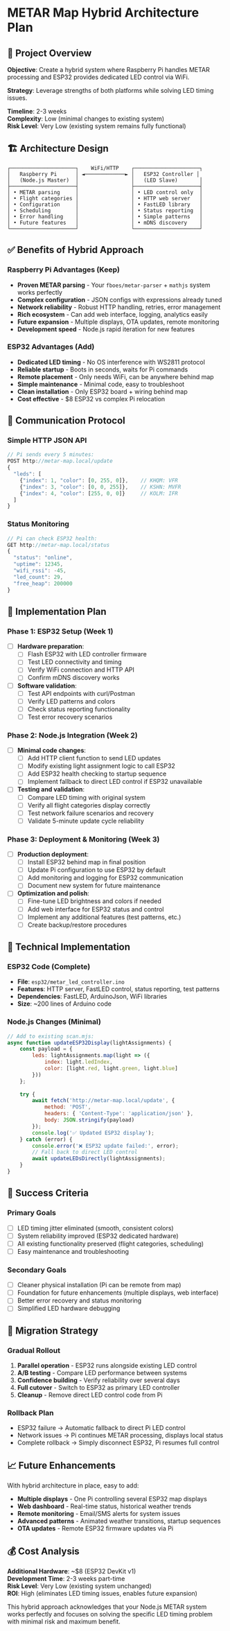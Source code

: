 # METAR Map Hybrid Architecture Plan

## 🎯 Project Overview

**Objective**: Create a hybrid system where Raspberry Pi handles METAR processing and ESP32 provides dedicated LED control via WiFi.

**Strategy**: Leverage strengths of both platforms while solving LED timing issues.

**Timeline**: 2-3 weeks  
**Complexity**: Low (minimal changes to existing system)  
**Risk Level**: Very Low (existing system remains fully functional)

## 🏗️ Architecture Design

```
┌─────────────────────┐    WiFi/HTTP    ┌─────────────────────┐
│   Raspberry Pi      │ ◄─────────────► │   ESP32 Controller │
│   (Node.js Master)  │                 │   (LED Slave)       │
├─────────────────────┤                 ├─────────────────────┤
│ • METAR parsing     │                 │ • LED control only  │
│ • Flight categories │                 │ • HTTP web server   │
│ • Configuration     │                 │ • FastLED library   │
│ • Scheduling        │                 │ • Status reporting  │
│ • Error handling    │                 │ • Simple patterns   │
│ • Future features   │                 │ • mDNS discovery    │
└─────────────────────┘                 └─────────────────────┘
```

## ✅ Benefits of Hybrid Approach

### **Raspberry Pi Advantages (Keep)**
- **Proven METAR parsing** - Your `fboes/metar-parser` + `mathjs` system works perfectly
- **Complex configuration** - JSON configs with expressions already tuned
- **Network reliability** - Robust HTTP handling, retries, error management  
- **Rich ecosystem** - Can add web interface, logging, analytics easily
- **Future expansion** - Multiple displays, OTA updates, remote monitoring
- **Development speed** - Node.js rapid iteration for new features

### **ESP32 Advantages (Add)**  
- **Dedicated LED timing** - No OS interference with WS2811 protocol
- **Reliable startup** - Boots in seconds, waits for Pi commands
- **Remote placement** - Only needs WiFi, can be anywhere behind map
- **Simple maintenance** - Minimal code, easy to troubleshoot
- **Clean installation** - Only ESP32 board + wiring behind map
- **Cost effective** - $8 ESP32 vs complex Pi relocation

## 📡 Communication Protocol

### **Simple HTTP JSON API**
```javascript
// Pi sends every 5 minutes:
POST http://metar-map.local/update
{
  "leds": [
    {"index": 1, "color": [0, 255, 0]},    // KHQM: VFR
    {"index": 3, "color": [0, 0, 255]},    // KSHN: MVFR  
    {"index": 4, "color": [255, 0, 0]}     // KOLM: IFR
  ]
}
```

### **Status Monitoring**
```javascript
// Pi can check ESP32 health:
GET http://metar-map.local/status
{
  "status": "online",
  "uptime": 12345,
  "wifi_rssi": -45,
  "led_count": 29,
  "free_heap": 200000
}
```

## 🚀 Implementation Plan

### **Phase 1: ESP32 Setup (Week 1)**
- [ ] **Hardware preparation**:
  - [ ] Flash ESP32 with LED controller firmware
  - [ ] Test LED connectivity and timing
  - [ ] Verify WiFi connection and HTTP API
  - [ ] Confirm mDNS discovery works
- [ ] **Software validation**:
  - [ ] Test API endpoints with curl/Postman
  - [ ] Verify LED patterns and colors
  - [ ] Check status reporting functionality
  - [ ] Test error recovery scenarios

### **Phase 2: Node.js Integration (Week 2)**  
- [ ] **Minimal code changes**:
  - [ ] Add HTTP client function to send LED updates
  - [ ] Modify existing light assignment logic to call ESP32
  - [ ] Add ESP32 health checking to startup sequence
  - [ ] Implement fallback to direct LED control if ESP32 unavailable
- [ ] **Testing and validation**:
  - [ ] Compare LED timing with original system
  - [ ] Verify all flight categories display correctly
  - [ ] Test network failure scenarios and recovery
  - [ ] Validate 5-minute update cycle reliability

### **Phase 3: Deployment & Monitoring (Week 3)**
- [ ] **Production deployment**:
  - [ ] Install ESP32 behind map in final position
  - [ ] Update Pi configuration to use ESP32 by default
  - [ ] Add monitoring and logging for ESP32 communication
  - [ ] Document new system for future maintenance
- [ ] **Optimization and polish**:
  - [ ] Fine-tune LED brightness and colors if needed
  - [ ] Add web interface for ESP32 status and control
  - [ ] Implement any additional features (test patterns, etc.)
  - [ ] Create backup/restore procedures

## 🔧 Technical Implementation

### **ESP32 Code (Complete)**
- **File**: `esp32/metar_led_controller.ino` 
- **Features**: HTTP server, FastLED control, status reporting, test patterns
- **Dependencies**: FastLED, ArduinoJson, WiFi libraries
- **Size**: ~200 lines of Arduino code

### **Node.js Changes (Minimal)**
```javascript
// Add to existing scan.mjs:
async function updateESP32Display(lightAssignments) {
    const payload = {
        leds: lightAssignments.map(light => ({
            index: light.ledIndex,
            color: [light.red, light.green, light.blue]
        }))
    };
    
    try {
        await fetch('http://metar-map.local/update', {
            method: 'POST',
            headers: { 'Content-Type': 'application/json' },
            body: JSON.stringify(payload)
        });
        console.log('✅ Updated ESP32 display');
    } catch (error) {
        console.error('❌ ESP32 update failed:', error);
        // Fall back to direct LED control
        await updateLEDsDirectly(lightAssignments);
    }
}
```

## 🎯 Success Criteria

### **Primary Goals**
- [ ] LED timing jitter eliminated (smooth, consistent colors)
- [ ] System reliability improved (ESP32 dedicated hardware)
- [ ] All existing functionality preserved (flight categories, scheduling)
- [ ] Easy maintenance and troubleshooting

### **Secondary Goals**  
- [ ] Cleaner physical installation (Pi can be remote from map)
- [ ] Foundation for future enhancements (multiple displays, web interface)
- [ ] Better error recovery and status monitoring
- [ ] Simplified LED hardware debugging

## 🔄 Migration Strategy

### **Gradual Rollout**
1. **Parallel operation** - ESP32 runs alongside existing LED control
2. **A/B testing** - Compare LED performance between systems  
3. **Confidence building** - Verify reliability over several days
4. **Full cutover** - Switch to ESP32 as primary LED controller
5. **Cleanup** - Remove direct LED control code from Pi

### **Rollback Plan**
- ESP32 failure → Automatic fallback to direct Pi LED control
- Network issues → Pi continues METAR processing, displays local status
- Complete rollback → Simply disconnect ESP32, Pi resumes full control

## 📈 Future Enhancements

With hybrid architecture in place, easy to add:
- **Multiple displays** - One Pi controlling several ESP32 map displays
- **Web dashboard** - Real-time status, historical weather trends  
- **Remote monitoring** - Email/SMS alerts for system issues
- **Advanced patterns** - Animated weather transitions, startup sequences
- **OTA updates** - Remote ESP32 firmware updates via Pi

## 💰 Cost Analysis

**Additional Hardware**: ~$8 (ESP32 DevKit v1)  
**Development Time**: 2-3 weeks part-time  
**Risk Level**: Very Low (existing system unchanged)  
**ROI**: High (eliminates LED timing issues, enables future expansion)

This hybrid approach acknowledges that your Node.js METAR system works perfectly and focuses on solving the specific LED timing problem with minimal risk and maximum benefit.